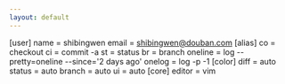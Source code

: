 ```yaml
---
layout: default
---
```

[user]
 name = shibingwen
 email = shibingwen@douban.com
[alias]
 co = checkout
 ci = commit -a
 st = status
 br = branch
 oneline = log --pretty=oneline --since='2 days ago'
 onelog = log -p -1
[color]
 diff = auto
 status = auto
 branch = auto
 ui = auto
[core]
 editor = vim
